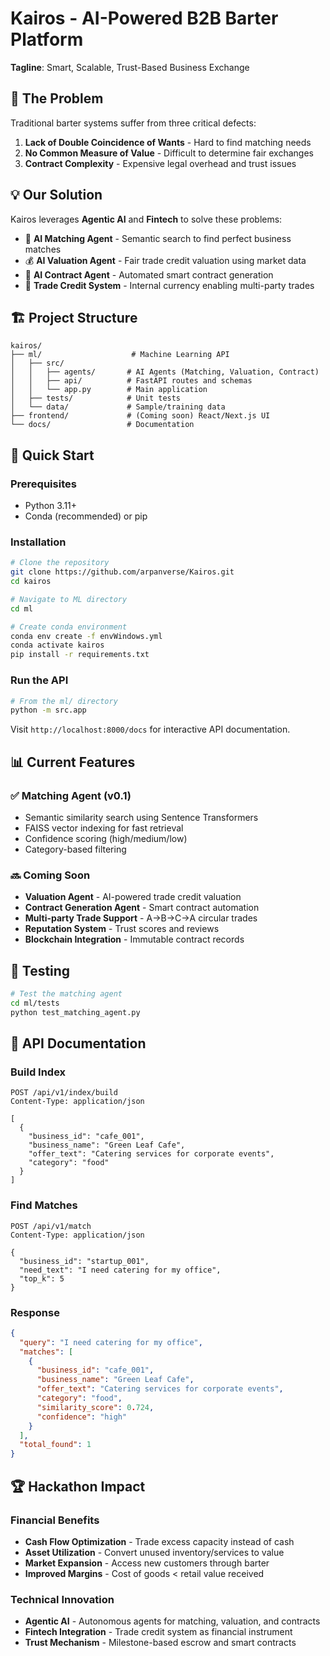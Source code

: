 # Kairos - AI-Powered B2B Barter Platform

**Tagline**: Smart, Scalable, Trust-Based Business Exchange

## 🎯 The Problem

Traditional barter systems suffer from three critical defects:
1. **Lack of Double Coincidence of Wants** - Hard to find matching needs
2. **No Common Measure of Value** - Difficult to determine fair exchanges
3. **Contract Complexity** - Expensive legal overhead and trust issues

## 💡 Our Solution

Kairos leverages **Agentic AI** and **Fintech** to solve these problems:

- 🤖 **AI Matching Agent** - Semantic search to find perfect business matches
- 💰 **AI Valuation Agent** - Fair trade credit valuation using market data
- 📝 **AI Contract Agent** - Automated smart contract generation
- 🔄 **Trade Credit System** - Internal currency enabling multi-party trades

## 🏗️ Project Structure

```
kairos/
├── ml/                    # Machine Learning API
│   ├── src/
│   │   ├── agents/       # AI Agents (Matching, Valuation, Contract)
│   │   ├── api/          # FastAPI routes and schemas
│   │   └── app.py        # Main application
│   ├── tests/            # Unit tests
│   └── data/             # Sample/training data
├── frontend/             # (Coming soon) React/Next.js UI
└── docs/                 # Documentation
```

## 🚀 Quick Start

### Prerequisites
- Python 3.11+
- Conda (recommended) or pip

### Installation

```bash
# Clone the repository
git clone https://github.com/arpanverse/Kairos.git
cd kairos

# Navigate to ML directory
cd ml

# Create conda environment
conda env create -f envWindows.yml
conda activate kairos
pip install -r requirements.txt
```

### Run the API

```bash
# From the ml/ directory
python -m src.app
```

Visit `http://localhost:8000/docs` for interactive API documentation.

## 📊 Current Features

### ✅ Matching Agent (v0.1)
- Semantic similarity search using Sentence Transformers
- FAISS vector indexing for fast retrieval
- Confidence scoring (high/medium/low)
- Category-based filtering

### 🔜 Coming Soon
- **Valuation Agent** - AI-powered trade credit valuation
- **Contract Generation Agent** - Smart contract automation
- **Multi-party Trade Support** - A→B→C→A circular trades
- **Reputation System** - Trust scores and reviews
- **Blockchain Integration** - Immutable contract records

## 🧪 Testing

```bash
# Test the matching agent
cd ml/tests
python test_matching_agent.py
```

## 📖 API Documentation

### Build Index
```http
POST /api/v1/index/build
Content-Type: application/json

[
  {
    "business_id": "cafe_001",
    "business_name": "Green Leaf Cafe",
    "offer_text": "Catering services for corporate events",
    "category": "food"
  }
]
```

### Find Matches
```http
POST /api/v1/match
Content-Type: application/json

{
  "business_id": "startup_001",
  "need_text": "I need catering for my office",
  "top_k": 5
}
```

### Response
```json
{
  "query": "I need catering for my office",
  "matches": [
    {
      "business_id": "cafe_001",
      "business_name": "Green Leaf Cafe",
      "offer_text": "Catering services for corporate events",
      "category": "food",
      "similarity_score": 0.724,
      "confidence": "high"
    }
  ],
  "total_found": 1
}
```

## 🏆 Hackathon Impact

### Financial Benefits
- **Cash Flow Optimization** - Trade excess capacity instead of cash
- **Asset Utilization** - Convert unused inventory/services to value
- **Market Expansion** - Access new customers through barter
- **Improved Margins** - Cost of goods < retail value received

### Technical Innovation
- **Agentic AI** - Autonomous agents for matching, valuation, and contracts
- **Fintech Integration** - Trade credit system as financial instrument
- **Trust Mechanism** - Milestone-based escrow and smart contracts